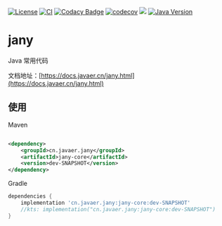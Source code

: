 [![License](https://img.shields.io/badge/License-Apache%202.0-blue.svg)](https://opensource.org/licenses/Apache-2.0)
[![CI](https://github.com/cn-src/jany/actions/workflows/build.yml/badge.svg)](https://github.com/cn-src/jany/actions/workflows/build.yml)
[![Codacy Badge](https://app.codacy.com/project/badge/Grade/a3a61ff2d17541c493b2fa8b69e1948b)](https://www.codacy.com/gh/cn-src/jany/dashboard?utm_source=github.com&amp;utm_medium=referral&amp;utm_content=cn-src/jany&amp;utm_campaign=Badge_Grade)
[![codecov](https://codecov.io/gh/cn-src/jany/branch/main/graph/badge.svg?token=usaj0Uq9Ck)](https://codecov.io/gh/cn-src/jany)
[![](https://jitpack.io/v/cn.javaer/jany.svg)](https://jitpack.io/#cn.javaer/jany)
[![Java Version](https://img.shields.io/badge/Java-8%20|%2011%20-blue)](https://adoptopenjdk.net/)

# jany

Java 常用代码

文档地址：[https://docs.javaer.cn/jany.html](https://docs.javaer.cn/jany.html)

## 使用

Maven

```xml

<dependency>
    <groupId>cn.javaer.jany</groupId>
    <artifactId>jany-core</artifactId>
    <version>dev-SNAPSHOT</version>
</dependency>
```

Gradle

```groovy
dependencies {
    implementation 'cn.javaer.jany:jany-core:dev-SNAPSHOT'
    //kts: implementation("cn.javaer.jany:jany-core:dev-SNAPSHOT")
}
```